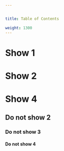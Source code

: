 ```yaml
---


title: Table of Contents

weight: 1300
---
```


 
# Show 1


# Show 2


# Show 4



## Do not show 2

### Do not show 3

#### Do not show 4